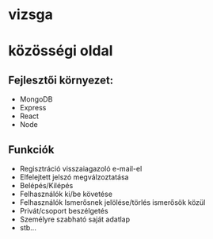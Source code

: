 # vizsga
# közösségi oldal
## Fejlesztői környezet:
- MongoDB
- Express
- React
- Node
## Funkciók
- Regisztráció visszaiagazoló e-mail-el
- Elfelejtett jelszó megválzoztatása
- Belépés/Kilépés
- Felhasználók ki/be követése
- Felhasználók Ismerősnek jelölése/törlés ismerősök közül
- Privát/csoport beszélgetés
- Személyre szabható saját adatlap
- stb...

